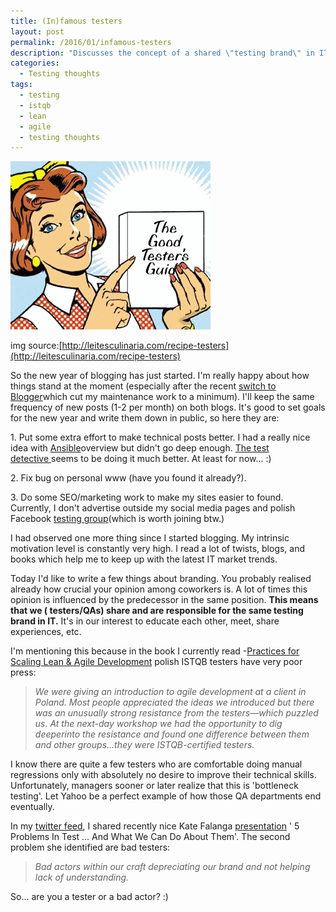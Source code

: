 ```yaml
---
title: (In)famous testers
layout: post
permalink: /2016/01/infamous-testers
description: "Discusses the concept of a shared \"testing brand\" in IT, urging testers to uphold its reputation by improving skills and avoiding complacency, referencing negative perceptions of some ISTQB testers and \"bad actors\"."
categories:
  - Testing thoughts
tags:
  - testing
  - istqb
  - lean
  - agile
  - testing thoughts 
---
```


<img src="/images/blog/good-testers-guide.gif" loading="lazy" alt="">

img source:[http://leitesculinaria.com/recipe-testers](http://leitesculinaria.com/recipe-testers)

So the new year of blogging has just started. I'm really happy about how things stand at the moment (especially after
the recent [switch to Blogger](http://awesome-testing.blogspot.com/2015/12/blog-update.html)which cut my maintenance
work to a minimum). I'll keep the same frequency of new posts (1-2 per month) on both blogs. It's good to set goals for
the new year and write them down in public, so here they are:

1\. Put some extra effort to make technical posts better. I had a really nice idea
with [Ansible](http://awesome-testing.blogspot.com/2015/12/testing-with-ansible.html)overview but didn't go deep
enough. [The test detective ](http://testdetective.com/)seems to be doing it much better. At least for now... :)

2\. Fix bug on personal www (have you found it already?).

3\. Do some SEO/marketing work to make my sites easier to found. Currently, I don't advertise outside my social media
pages and polish Facebook [testing group](https://www.facebook.com/groups/TestowanieOprogramowania/)(which is worth
joining btw.)

I had observed one more thing since I started blogging. My intrinsic motivation level is constantly very high. I read a
lot of twists, blogs, and books which help me to keep up with the latest IT market trends.

Today I'd like to write a few things about branding. You probably realised already how crucial your opinion among
coworkers is. A lot of times this opinion is influenced by the predecessor in the same position. **This means that we (
testers/QAs) share and are responsible for the same testing brand in IT.** It's in our interest to educate each other,
meet, share experiences, etc.

I'm mentioning this because in the book I currently
read -[Practices for Scaling Lean & Agile Development](http://www.amazon.com/Practices-Scaling-Lean-Agile-Development/dp/0321636406)
polish ISTQB testers have very poor press:

> _We were giving an introduction to agile development at a client in Poland. Most people appreciated the ideas we
introduced but there was an unusually strong resistance from the testers—which puzzled us. At the next-day workshop we
had the opportunity to dig deeper[](https://www.blogger.com/blogger.g?blogID=2701735983554560434)into the resistance and
found one difference between them and other groups...they were ISTQB-certified testers._

I know there are quite a few testers who are comfortable doing manual regressions only with absolutely no desire to
improve their technical skills. Unfortunately, managers sooner or later realize that this is 'bottleneck testing'. Let
Yahoo be a perfect example of how those QA departments end eventually.

In my [twitter feed](https://twitter.com/s_radzyminski), I shared recently nice Kate
Falanga [presentation](https://dojo.ministryoftesting.com/lessons/5-problems-in-test-and-what-we-can-do-about-them-kate-falanga) '
5 Problems In Test … And What We Can Do About Them'. The second problem she identified are bad testers:

> _Bad actors within our craft depreciating our brand and not helping lack of understanding._

So... are you a tester or a bad actor? :)
